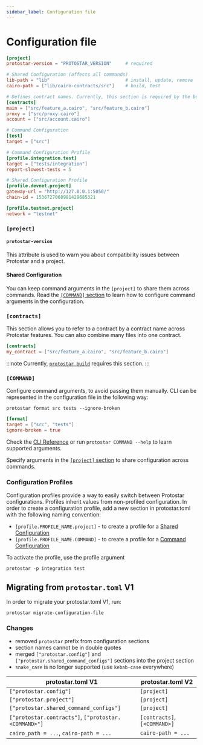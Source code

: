 ```yaml
---
sidebar_label: Configuration file
---
```

# Configuration file

```toml title="protostar.toml example"
[project]
protostar-version = "PROTOSTAR_VERSION"     # required

# Shared Configuration (affects all commands)
lib-path = "lib"                            # install, update, remove
cairo-path = ["lib/cairo-contracts/src"]    # build, test

# Defines contract names. Currently, this section is required by the build command.
[contracts]
main = ["src/feature_a.cairo", "src/feature_b.cairo"]   
proxy = ["src/proxy.cairo"]
account = ["src/account.cairo"]

# Command Configuration
[test]
target = ["src"]

# Command Configuration Profile
[profile.integration.test]
target = ["tests/integration"]
report-slowest-tests = 5

# Shared Configuration Profile
[profile.devnet.project]
gateway-url = "http://127.0.0.1:5050/"
chain-id = 1536727068981429685321

[profile.testnet.project]
network = "testnet"
```


### `[project]`
#### `protostar-version`
This attribute is used to warn you about compatibility issues between Protostar and a project.

#### Shared Configuration
You can keep command arguments in the `[project]` to share them across commands. Read the [`[COMMAND]` section](#command) to learn how to configure command arguments in the configuration.

### `[contracts]`
This section allows you to refer to a contract by a contract name across Protostar features. You can also combine many files into one contract.
```toml
[contracts]
my_contract = ["src/feature_a.cairo", "src/feature_b.cairo"]   
```

:::note
Currently, [`protostar build`](/docs/cli-reference#build) requires this section.
:::

### `[COMMAND]`
Configure command arguments, to avoid passing them manually. CLI can be represented in the configuration file in the following way:

```console title="CLI"
protostar format src tests --ignore-broken
```
```toml title="Configuration File"
[format]
target = ["src", "tests"]
ignore-broken = true
```

Check the [CLI Reference](/docs/cli-reference) or run `protostar COMMAND --help` to learn supported arguments.

Specify arguments in the [`[project]` section](#shared-configuration) to share configuration across commands.



### Configuration Profiles
Configuration profiles provide a way to easily switch between Protostar configurations. Profiles inherit values from non-profiled configuration. In order to create a configuration profile, add a new section in protostar.toml with the following naming convention:
-  `[profile.PROFILE_NAME.project]` - to create a profile for a [Shared Configuration](#shared-configuration)
-  `[profile.PROFILE_NAME.COMMAND]` - to create a profile for a [Command Configuration](#command)

To activate the profile, use the profile argument
```console title="Run the test command with the 'integration' profile"
protostar -p integration test
```

## Migrating from `protostar.toml` V1
In order to migrate your protostar.toml V1, run:
```
protostar migrate-configuration-file
```

### Changes
- removed `protostar` prefix from configuration sections
- section names cannot be in double quotes
- merged `["protostar.config"]` and `["protostar.shared_command_configs"]` sections into the project section
- `snake_case` is no longer supported (use `kebab-case` everywhere)


| protostar.toml V1                                    | protostar.toml V2            |
| ---------------------------------------------------- | ---------------------------- |
| `["protostar.config"]`                               | `[project]`                  |
| `["protostar.project"]`                              | `[project]`                  |
| `["protostar.shared_command_configs"]`               | `[project]`                  |
| `["protostar.contracts"]`, `["protostar.<COMMAND>"]` | `[contracts]`, `[<COMMAND>]` |
| `cairo_path = ...`, `cairo-path = ...`               | `cairo-path = ...`           |

